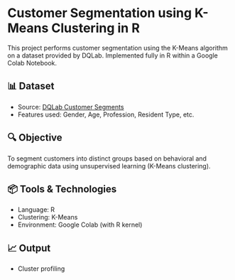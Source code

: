 # Customer Segmentation using K-Means Clustering in R

This project performs customer segmentation using the K-Means algorithm on a dataset provided by DQLab. Implemented fully in R within a Google Colab Notebook.

## 📊 Dataset

- Source: [DQLab Customer Segments](https://storage.googleapis.com/dqlab-dataset/customer_segments.txt)
- Features used: Gender, Age, Profession, Resident Type, etc.

## 🔍 Objective

To segment customers into distinct groups based on behavioral and demographic data using unsupervised learning (K-Means clustering).

## 📦 Tools & Technologies

- Language: R
- Clustering: K-Means
- Environment: Google Colab (with R kernel)

## 📈 Output

- Cluster profiling

